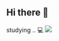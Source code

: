 ## Hi there 👋

studying .. 💻
<img src="https://img.shields.io/badge/python-%233776AB.svg?&style=for-the-badge&logo=python&logoColor=white" />
